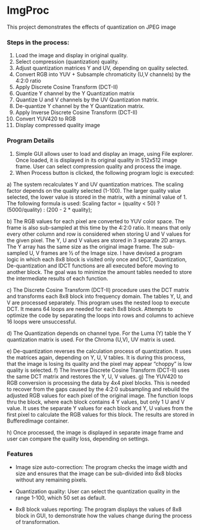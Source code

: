 # ImgProc

This project demonstrates the effects of quantization on JPEG image

### Steps in the process:
1)	Load the image and display in original quality.
2)	Select compression (quantization) quality.
3)	Adjust quantization matrices Y and UV, depending on quality selected.
4)	Convert RGB into YUV + Subsample chromaticity (U,V channels) by the 4:2:0 ratio
5)	 Apply Discrete Cosine Transform (DCT-II)
6)	Quantize Y channel by the Y Quantization matrix
7)	Quantize U and V channels by the UV Quantization matrix.
8)	De-quantize Y channel by the Y Quantization matrix.
9)	Apply Inverse Discrete Cosine Transform (DCT-II)
10)	Convert YUV420 to RGB
11)	Display compressed quality image

### Program Details

1) Simple GUI allows user to load and display an image, using File explorer. Once loaded, it is displayed in its original
   quality in 512x512 image frame.  User can select compression quality and process the image. 
2) When Process button is clicked, the following program logic is executed:

  a) The system recalculates Y and UV quantization matrices. The scaling factor depends on the quality selected (1-100). The larger quality value selected, the lower value is stored in the matrix, with a minimal value of 1. The following formula is used: Scaling factor = (quality < 50) ? (5000/quality) : (200 - 2 * quality);
     
  b) The RGB values for each pixel are converted to YUV color space. The frame is also sub-sampled at this time by the 4:2:0    ratio. It means that only every other column and row is considered when storing U and V values for the given pixel. The Y, U and V values are stored in 3 separate 2D arrays. The Y array has the same size as the original image frame. The sub-sampled  U, V frames are ½ of the Image size.
I have devised a program logic in which each 8x8 block is visited only once and DCT, Quantization, De-quantization and IDCT functions are all executed before moving to another block.  The goal was to minimize the amount tables needed to store the intermediate results of each function.

  c) The Discrete Cosine Transform (DCT-II) procedure uses the DCT matrix and transforms each 8x8 block into frequency domain. The tables Y, U, and V are processed separately.  This program uses the nested loop to execute DCT. It means 64 loops are needed for each 8x8 block.  Attempts to optimize the code by separating the loops into rows and columns to achieve 16 loops were unsuccessful.
  
  d) The Quantization depends on channel  type. For the Luma (Y) table the Y quantization matrix is used. For the Chroma (U,V), UV matrix is used.
  
  e) De-quantization reverses the calculation process of quantization. It uses the matrices again, depending on Y, U, V tables. It is during this process, that the image is losing its quality and the pixel may appear “choppy” is low quality is selected. 
  f) The Inverse Discrete Cosine Transform (DCT-II) uses the same DCT matrix and restores the Y, U, V values.
  g) The YUV420 to RGB conversion is processing the data by 4x4 pixel blocks. This is needed to recover from the gaps caused by the 4:2:0 subsampling and rebuild the adjusted RGB values for each pixel of the original image. 
The function loops thru the block, where each block contains 4 Y values, but only 1 U and V value. It uses the separate Y values for each block and Y, U values from the first pixel to calculate the RGB values for this block. The results are stored in BufferedImage container.

  h)  Once processed, the image is displayed in separate image frame and user can compare the quality loss, depending on settings.

### Features
-	Image size auto-correction: The program checks the image width and size and ensures that the image can be sub-divided into 8x8 blocks without any remaining pixels.

-	Quantization quality: User can select the quantization quality in the range 1-100, which 50 set as default. 

-	8x8 block values reporting: The program displays the values of 8x8 block in GUI, to demonstrate how the values change during the process of transformation.
